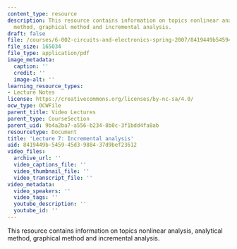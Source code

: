 ```yaml
---
content_type: resource
description: This resource contains information on topics nonlinear analysis, analytical
  method, graphical method and incremental analysis.
draft: false
file: /courses/6-002-circuits-and-electronics-spring-2007/8419449b545945d3988437d9bef23612_6002_l7.pdf
file_size: 165034
file_type: application/pdf
image_metadata:
  caption: ''
  credit: ''
  image-alt: ''
learning_resource_types:
- Lecture Notes
license: https://creativecommons.org/licenses/by-nc-sa/4.0/
ocw_type: OCWFile
parent_title: Video Lectures
parent_type: CourseSection
parent_uid: 9b4a2ba7-a556-b234-8b0c-3f1bdd4fa8ab
resourcetype: Document
title: 'Lecture 7: Incremental analysis'
uid: 8419449b-5459-45d3-9884-37d9bef23612
video_files:
  archive_url: ''
  video_captions_file: ''
  video_thumbnail_file: ''
  video_transcript_file: ''
video_metadata:
  video_speakers: ''
  video_tags: ''
  youtube_description: ''
  youtube_id: ''
---
```

This resource contains information on topics nonlinear analysis, analytical method, graphical method and incremental analysis.